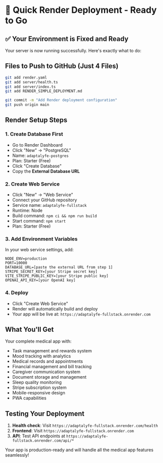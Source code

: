 # 🚀 Quick Render Deployment - Ready to Go

## ✅ Your Environment is Fixed and Ready

Your server is now running successfully. Here's exactly what to do:

## **Files to Push to GitHub (Just 4 Files)**

```bash
git add render.yaml
git add server/health.ts
git add server/index.ts  
git add RENDER_SIMPLE_DEPLOYMENT.md

git commit -m "Add Render deployment configuration"
git push origin main
```

## **Render Setup Steps**

### **1. Create Database First**
- Go to Render Dashboard
- Click "New" → "PostgreSQL"  
- Name: `adaptalyfe-postgres`
- Plan: Starter (Free)
- Click "Create Database"
- Copy the **External Database URL**

### **2. Create Web Service**
- Click "New" → "Web Service"
- Connect your GitHub repository
- Service name: `adaptalyfe-fullstack`
- Runtime: Node
- Build command: `npm ci && npm run build`
- Start command: `npm start`
- Plan: Starter (Free)

### **3. Add Environment Variables**
In your web service settings, add:
```
NODE_ENV=production
PORT=10000
DATABASE_URL=[paste the external URL from step 1]
STRIPE_SECRET_KEY=[your Stripe secret key]
VITE_STRIPE_PUBLIC_KEY=[your Stripe public key]
OPENAI_API_KEY=[your OpenAI key]
```

### **4. Deploy**
- Click "Create Web Service"
- Render will automatically build and deploy
- Your app will be live at: `https://adaptalyfe-fullstack.onrender.com`

## **What You'll Get**

Your complete medical app with:
- Task management and rewards system
- Mood tracking with analytics
- Medical records and appointments  
- Financial management and bill tracking
- Caregiver communication system
- Document storage and management
- Sleep quality monitoring
- Stripe subscription system
- Mobile-responsive design
- PWA capabilities

## **Testing Your Deployment**

1. **Health check**: Visit `https://adaptalyfe-fullstack.onrender.com/health`
2. **Frontend**: Visit `https://adaptalyfe-fullstack.onrender.com`
3. **API**: Test API endpoints at `https://adaptalyfe-fullstack.onrender.com/api/*`

Your app is production-ready and will handle all the medical app features seamlessly!